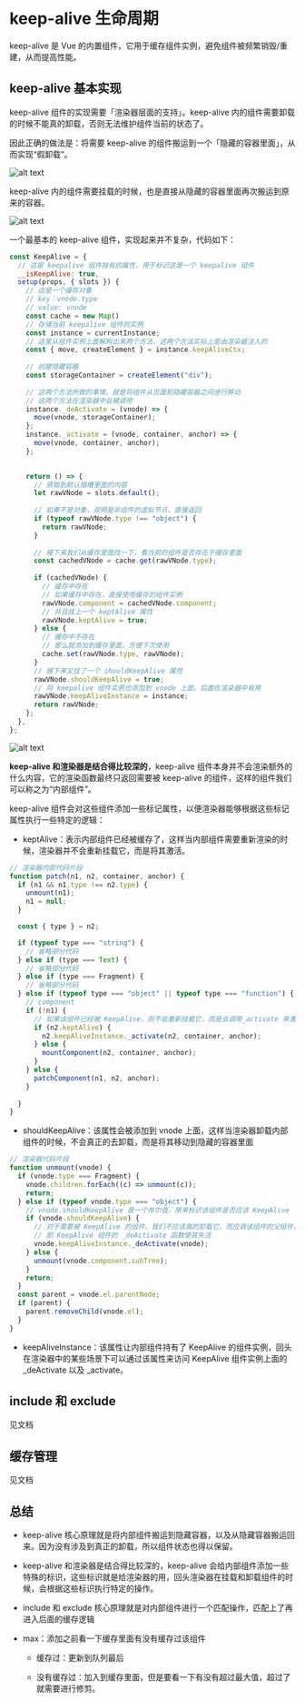 # keep-alive 生命周期

keep-alive 是 Vue 的内置组件，它用于缓存组件实例，避免组件被频繁销毁/重建，从而提高性能。

## keep-alive 基本实现

keep-alive 组件的实现需要「渲染器层面的支持」。keep-alive 内的组件需要卸载的时候不能真的卸载，否则无法维护组件当前的状态了。

因此正确的做法是：将需要 keep-alive 的组件搬运到一个「隐藏的容器里面」，从而实现“假卸载”。

![alt text](image.png)

keep-alive 内的组件需要挂载的时候，也是直接从隐藏的容器里面再次搬运到原来的容器。

![alt text](image-1.png)

一个最基本的 keep-alive 组件，实现起来并不复杂，代码如下：

```js
const KeepAlive = {
  // 这是 keepalive 组件独有的属性，用于标识这是一个 keepalive 组件
  __isKeepAlive: true,
  setup(props, { slots }) {
    // 这是一个缓存对象
    // key：vnode.type
    // value: vnode
    const cache = new Map()
    // 存储当前 keepalive 组件的实例
    const instance = currentInstance;
    // 这里从组件实例上面解构出来两个方法，这两个方法实际上是由渲染器注入的
    const { move, createElement } = instance.keepAliveCtx;
    
    // 创建隐藏容器
    const storageContainer = createElement("div");
    
    // 这两个方法所做的事情，就是将组件从页面和隐藏容器之间进行移动
    // 这两个方法在渲染器中会被调用
    instance._deActivate = (vnode) => {
      move(vnode, storageContainer);
    };
    instance._activate = (vnode, container, anchor) => {
      move(vnode, container, anchor);
    };

    
    return () => {
      // 获取到默认插槽里面的内容
      let rawVNode = slots.default();
      
      // 如果不是对象，说明是非组件的虚拟节点，直接返回
      if (typeof rawVNode.type !== "object") {
        return rawVNode;
      }
      
      // 接下来我们从缓存里面找一下，看当前的组件是否存在于缓存里面
      const cachedVNode = cache.get(rawVNode.type);
      
      if (cachedVNode) {
        // 缓存中存在
        // 如果缓存中存在，直接使用缓存的组件实例
        rawVNode.component = cachedVNode.component;
        // 并且挂上一个 keptAlive 属性
        rawVNode.keptAlive = true;
      } else {
        // 缓存中不存在
        // 那么就添加到缓存里面，方便下次使用
        cache.set(rawVNode.type, rawVNode);
      }
      // 接下来又挂了一个 shouldKeepAlive 属性
      rawVNode.shouldKeepAlive = true;
      // 将 keepalive 组件实例也添加到 vnode 上面，后面在渲染器中有用
      rawVNode.keepAliveInstance = instance;
      return rawVNode;
    };
  },
};
```

![alt text](image-2.png)

**keep-alive 和渲染器是结合得比较深的**，keep-alive 组件本身并不会渲染额外的什么内容，它的渲染函数最终只返回需要被 keep-alive 的组件，这样的组件我们可以称之为“内部组件”。

keep-alive 组件会对这些组件添加一些标记属性，以便渲染器能够根据这些标记属性执行一些特定的逻辑：

- keptAlive：表示内部组件已经被缓存了，这样当内部组件需要重新渲染的时候，渲染器并不会重新挂载它，而是将其激活。

```js
// 渲染器内部代码片段
function patch(n1, n2, container, anchor) {
  if (n1 && n1.type !== n2.type) {
    unmount(n1);
    n1 = null;
  }

  const { type } = n2;

  if (typeof type === "string") {
    // 省略部分代码
  } else if (type === Text) {
    // 省略部分代码
  } else if (type === Fragment) {
    // 省略部分代码
  } else if (typeof type === "object" || typeof type === "function") {
    // component
    if (!n1) {
      // 如果该组件已经被 KeepAlive，则不会重新挂载它，而是会调用_activate 来激活它
      if (n2.keptAlive) {
        n2.keepAliveInstance._activate(n2, container, anchor);
      } else {
        mountComponent(n2, container, anchor);
      }
    } else {
      patchComponent(n1, n2, anchor);
    }
    
  }
}
```

- shouldKeepAlive：该属性会被添加到 vnode 上面，这样当渲染器卸载内部组件的时候，不会真正的去卸载，而是将其移动到隐藏的容器里面

```js
// 渲染器代码片段
function unmount(vnode) {
  if (vnode.type === Fragment) {
    vnode.children.forEach((c) => unmount(c));
    return;
  } else if (typeof vnode.type === "object") {
    // vnode.shouldKeepAlive 是一个布尔值，用来标识该组件是否应该 KeepAlive
    if (vnode.shouldKeepAlive) {
      // 对于需要被 KeepAlive 的组件，我们不应该真的卸载它，而应调该组件的父组件，
      // 即 KeepAlive 组件的 _deActivate 函数使其失活
      vnode.keepAliveInstance._deActivate(vnode);
    } else {
      unmount(vnode.component.subTree);
    }
    return;
  }
  const parent = vnode.el.parentNode;
  if (parent) {
    parent.removeChild(vnode.el);
  }
}
```

- keepAliveInstance：该属性让内部组件持有了 KeepAlive 的组件实例，回头在渲染器中的某些场景下可以通过该属性来访问 KeepAlive 组件实例上面的 _deActivate 以及 _activate。

## include 和 exclude

见文档

## 缓存管理

见文档

## 总结

- keep-alive 核心原理就是将内部组件搬运到隐藏容器，以及从隐藏容器搬运回来。因为没有涉及到真正的卸载，所以组件状态也得以保留。

- keep-alive 和渲染器是结合得比较深的，keep-alive 会给内部组件添加一些特殊的标识，这些标识就是给渲染器的用，回头渲染器在挂载和卸载组件的时候，会根据这些标识执行特定的操作。

- include 和 exclude 核心原理就是对内部组件进行一个匹配操作，匹配上了再进入后面的缓存逻辑

- max：添加之前看一下缓存里面有没有缓存过该组件
    
    - 缓存过：更新到队列最后

    - 没有缓存过：加入到缓存里面，但是要看一下有没有超过最大值，超过了就需要进行修剪。